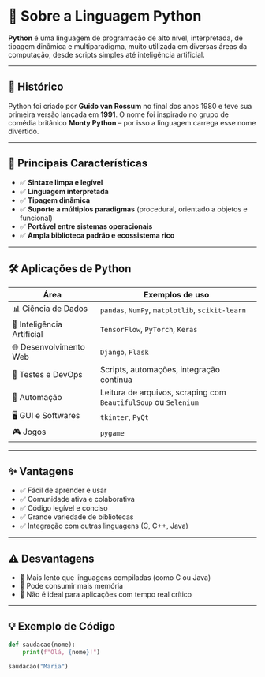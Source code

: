 # 🐍 Sobre a Linguagem Python

**Python** é uma linguagem de programação de alto nível, interpretada, de tipagem dinâmica e multiparadigma, muito utilizada em diversas áreas da computação, desde scripts simples até inteligência artificial.

---

## 📜 Histórico

Python foi criado por **Guido van Rossum** no final dos anos 1980 e teve sua primeira versão lançada em **1991**. O nome foi inspirado no grupo de comédia britânico **Monty Python** – por isso a linguagem carrega esse nome divertido.

---

## 🚀 Principais Características

- ✅ **Sintaxe limpa e legível**
- ✅ **Linguagem interpretada**
- ✅ **Tipagem dinâmica**
- ✅ **Suporte a múltiplos paradigmas** (procedural, orientado a objetos e funcional)
- ✅ **Portável entre sistemas operacionais**
- ✅ **Ampla biblioteca padrão e ecossistema rico**

---

## 🛠️ Aplicações de Python

| Área                        | Exemplos de uso                                                                 |
|-----------------------------|----------------------------------------------------------------------------------|
| 📊 Ciência de Dados         | `pandas`, `NumPy`, `matplotlib`, `scikit-learn`                                 |
| 🤖 Inteligência Artificial  | `TensorFlow`, `PyTorch`, `Keras`                                                |
| 🌐 Desenvolvimento Web      | `Django`, `Flask`                                                               |
| 🧪 Testes e DevOps          | Scripts, automações, integração contínua                                        |
| 🐞 Automação                | Leitura de arquivos, scraping com `BeautifulSoup` ou `Selenium`                |
| 🖥️ GUI e Softwares         | `tkinter`, `PyQt`                                                               |
| 🎮 Jogos                    | `pygame`                                                                        |

---

## ✨ Vantagens

- ✅ Fácil de aprender e usar
- ✅ Comunidade ativa e colaborativa
- ✅ Código legível e conciso
- ✅ Grande variedade de bibliotecas
- ✅ Integração com outras linguagens (C, C++, Java)

---

## ⚠️ Desvantagens

- 🚫 Mais lento que linguagens compiladas (como C ou Java)
- 🚫 Pode consumir mais memória
- 🚫 Não é ideal para aplicações com tempo real crítico

---

## 💡 Exemplo de Código

```python
def saudacao(nome):
    print(f"Olá, {nome}!")

saudacao("Maria")
